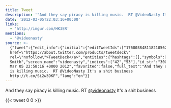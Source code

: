 ```yaml
---
title: Tweet
description: '"And they say piracy is killing music.  RT @VideoNasty It''s a shit business "'
date: '2012-03-05T22:03:16+00:00'
links:
  - 'http://imgur.com/HK3ER'
mentions:
  - '@videonasty'
source: >-
  {"tweet":{"edit_info":{"initial":{"editTweetIds":["176803848118210562"],"editableUntil":"2012-03-05T23:58:16.905Z","editsRemaining":"5","isEditEligible":true}},"retweeted":false,"source":"<a
  href=\"https://about.twitter.com/products/tweetdeck\"
  rel=\"nofollow\">TweetDeck</a>","entities":{"hashtags":[],"symbols":[],"user_mentions":[{"name":"Han
  Smith","screen_name":"videonasty","indices":["42","53"],"id_str":"300129500","id":"300129500"}],"urls":[{"url":"http://t.co/Si2w3DKF","expanded_url":"http://imgur.com/HK3ER","display_url":"imgur.com/HK3ER","indices":["75","95"]}]},"display_text_range":["0","95"],"favorite_count":"0","id_str":"176803848118210562","truncated":false,"retweet_count":"0","id":"176803848118210562","possibly_sensitive":false,"created_at":"Mon
  Mar 05 22:58:16 +0000 2012","favorited":false,"full_text":"And they say piracy
  is killing music.  RT @VideoNasty It's a shit business
  http://t.co/Si2w3DKF","lang":"en"}}
---
```

And they say piracy is killing music.  RT [@videonasty](https://twitter.com/@videonasty) It's a shit business 
    
{{< tweet 0 0 >}}
    
